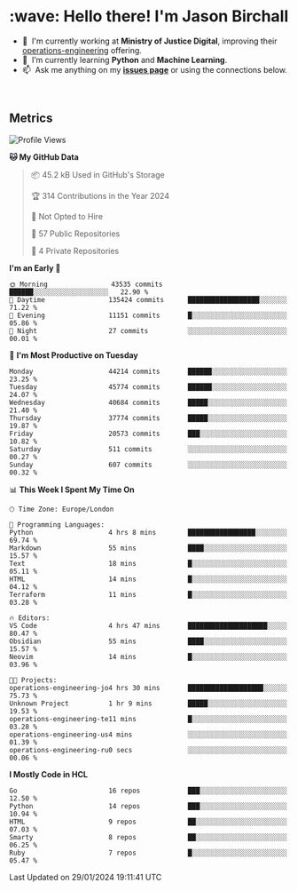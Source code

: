 <h1 align="left" id="jason-title">:wave: Hello there! I'm Jason Birchall</h1>

- :office: &nbsp;I'm currently working at **Ministry of Justice Digital**, improving their [operations-engineering](https://github.com/ministryofjustice/operations-engineering) offering.
- :seedling: &nbsp;I’m currently learning **Python** and **Machine Learning**.
- :mailbox: &nbsp;Ask me anything on my **[issues page]** or using the connections below.


<br>


<h2>Metrics</h2>

<!--START_SECTION:waka-->
![Profile Views](http://img.shields.io/badge/Profile%20Views-8-blue)

**🐱 My GitHub Data** 

> 📦 45.2 kB Used in GitHub's Storage 
 > 
> 🏆 314 Contributions in the Year 2024
 > 
> 🚫 Not Opted to Hire
 > 
> 📜 57 Public Repositories 
 > 
> 🔑 4 Private Repositories 
 > 
**I'm an Early 🐤** 

```text
🌞 Morning                43535 commits       ██████░░░░░░░░░░░░░░░░░░░   22.90 % 
🌆 Daytime                135424 commits      ██████████████████░░░░░░░   71.22 % 
🌃 Evening                11151 commits       █░░░░░░░░░░░░░░░░░░░░░░░░   05.86 % 
🌙 Night                  27 commits          ░░░░░░░░░░░░░░░░░░░░░░░░░   00.01 % 
```
📅 **I'm Most Productive on Tuesday** 

```text
Monday                   44214 commits       ██████░░░░░░░░░░░░░░░░░░░   23.25 % 
Tuesday                  45774 commits       ██████░░░░░░░░░░░░░░░░░░░   24.07 % 
Wednesday                40684 commits       █████░░░░░░░░░░░░░░░░░░░░   21.40 % 
Thursday                 37774 commits       █████░░░░░░░░░░░░░░░░░░░░   19.87 % 
Friday                   20573 commits       ███░░░░░░░░░░░░░░░░░░░░░░   10.82 % 
Saturday                 511 commits         ░░░░░░░░░░░░░░░░░░░░░░░░░   00.27 % 
Sunday                   607 commits         ░░░░░░░░░░░░░░░░░░░░░░░░░   00.32 % 
```


📊 **This Week I Spent My Time On** 

```text
🕑︎ Time Zone: Europe/London

💬 Programming Languages: 
Python                   4 hrs 8 mins        █████████████████░░░░░░░░   69.74 % 
Markdown                 55 mins             ████░░░░░░░░░░░░░░░░░░░░░   15.57 % 
Text                     18 mins             █░░░░░░░░░░░░░░░░░░░░░░░░   05.11 % 
HTML                     14 mins             █░░░░░░░░░░░░░░░░░░░░░░░░   04.12 % 
Terraform                11 mins             █░░░░░░░░░░░░░░░░░░░░░░░░   03.28 % 

🔥 Editors: 
VS Code                  4 hrs 47 mins       ████████████████████░░░░░   80.47 % 
Obsidian                 55 mins             ████░░░░░░░░░░░░░░░░░░░░░   15.57 % 
Neovim                   14 mins             █░░░░░░░░░░░░░░░░░░░░░░░░   03.96 % 

🐱‍💻 Projects: 
operations-engineering-jo4 hrs 30 mins       ███████████████████░░░░░░   75.73 % 
Unknown Project          1 hr 9 mins         █████░░░░░░░░░░░░░░░░░░░░   19.53 % 
operations-engineering-te11 mins             █░░░░░░░░░░░░░░░░░░░░░░░░   03.28 % 
operations-engineering-us4 mins              ░░░░░░░░░░░░░░░░░░░░░░░░░   01.39 % 
operations-engineering-ru0 secs              ░░░░░░░░░░░░░░░░░░░░░░░░░   00.06 % 
```

**I Mostly Code in HCL** 

```text
Go                       16 repos            ███░░░░░░░░░░░░░░░░░░░░░░   12.50 % 
Python                   14 repos            ███░░░░░░░░░░░░░░░░░░░░░░   10.94 % 
HTML                     9 repos             ██░░░░░░░░░░░░░░░░░░░░░░░   07.03 % 
Smarty                   8 repos             ██░░░░░░░░░░░░░░░░░░░░░░░   06.25 % 
Ruby                     7 repos             █░░░░░░░░░░░░░░░░░░░░░░░░   05.47 % 
```




 Last Updated on 29/01/2024 19:11:41 UTC
<!--END_SECTION:waka-->

<!-- links -->

[issues page]: https://github.com/jasonBirchall/jasonBirchall/issues "jasonBirchall/issues"
